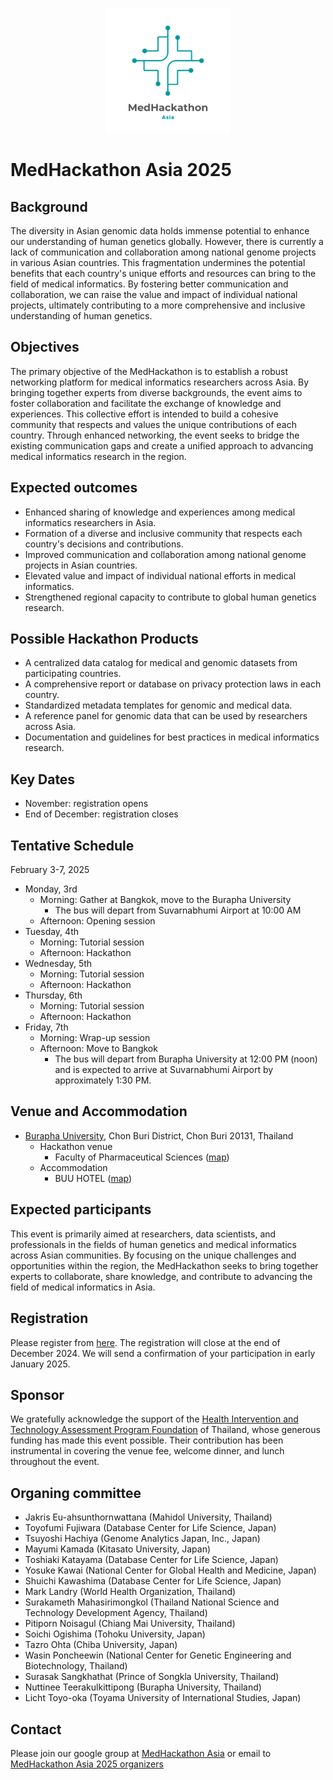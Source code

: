 <!-- centering markdown images -->
<p align="center">
  <img width="200" src="images/MedHackathon_logo.png">
</p>

# MedHackathon Asia 2025

## Background

The diversity in Asian genomic data holds immense potential to enhance our understanding of human genetics globally. However, there is currently a lack of communication and collaboration among national genome projects in various Asian countries. This fragmentation undermines the potential benefits that each country's unique efforts and resources can bring to the field of medical informatics. By fostering better communication and collaboration, we can raise the value and impact of individual national projects, ultimately contributing to a more comprehensive and inclusive understanding of human genetics.

## Objectives

The primary objective of the MedHackathon is to establish a robust networking platform for medical informatics researchers across Asia. By bringing together experts from diverse backgrounds, the event aims to foster collaboration and facilitate the exchange of knowledge and experiences. This collective effort is intended to build a cohesive community that respects and values the unique contributions of each country. Through enhanced networking, the event seeks to bridge the existing communication gaps and create a unified approach to advancing medical informatics research in the region.

## Expected outcomes

- Enhanced sharing of knowledge and experiences among medical informatics researchers in Asia.
- Formation of a diverse and inclusive community that respects each country's decisions and contributions.
- Improved communication and collaboration among national genome projects in Asian countries.
- Elevated value and impact of individual national efforts in medical informatics.
- Strengthened regional capacity to contribute to global human genetics research.

## Possible Hackathon Products

- A centralized data catalog for medical and genomic datasets from participating countries.
- A comprehensive report or database on privacy protection laws in each country.
- Standardized metadata templates for genomic and medical data.
- A reference panel for genomic data that can be used by researchers across Asia.
- Documentation and guidelines for best practices in medical informatics research.

## Key Dates

- November: registration opens
- End of December: registration closes

## Tentative Schedule

February 3-7, 2025

- Monday, 3rd
  - Morning: Gather at Bangkok, move to the Burapha University
    - The bus will depart from Suvarnabhumi Airport at 10:00 AM
  - Afternoon: Opening session
- Tuesday, 4th
  - Morning: Tutorial session
  - Afternoon: Hackathon
- Wednesday, 5th
  - Morning: Tutorial session
  - Afternoon: Hackathon
- Thursday, 6th
  - Morning: Tutorial session
  - Afternoon: Hackathon
- Friday, 7th
  - Morning: Wrap-up session
  - Afternoon: Move to Bangkok
    - The bus will depart from Burapha University at 12:00 PM (noon) and is expected to arrive at Suvarnabhumi Airport by approximately 1:30 PM.

## Venue and Accommodation

- [Burapha University](https://www.buu.ac.th/), Chon Buri District, Chon Buri 20131, Thailand
  - Hackathon venue
    - Faculty of Pharmaceutical Sciences ([map](https://maps.app.goo.gl/t2eSSBfQ2Jk7tLGFA))
  - Accommodation
    - BUU HOTEL ([map](https://maps.app.goo.gl/pGer7oh8WF2mjkdd9))

## Expected participants

This event is primarily aimed at researchers, data scientists, and professionals in the fields of human genetics and medical informatics across Asian communities. By focusing on the unique challenges and opportunities within the region, the MedHackathon seeks to bring together experts to collaborate, share knowledge, and contribute to advancing the field of medical informatics in Asia.

## Registration

Please register from [here](https://forms.gle/q2TYu5oh2ss72xh27). The registration will close at the end of December 2024. We will send a confirmation of your participation in early January 2025.

## Sponsor

We gratefully acknowledge the support of the [Health Intervention and Technology Assessment Program Foundation](https://www.hitap.net/en/) of Thailand, whose generous funding has made this event possible. Their contribution has been instrumental in covering the venue fee, welcome dinner, and lunch throughout the event.

## Organing committee

- Jakris Eu-ahsunthornwattana (Mahidol University, Thailand)
- Toyofumi Fujiwara (Database Center for Life Science, Japan)
- Tsuyoshi Hachiya (Genome Analytics Japan, Inc., Japan)
- Mayumi Kamada (Kitasato University, Japan)
- Toshiaki Katayama (Database Center for Life Science, Japan)
- Yosuke Kawai (National Center for Global Health and Medicine, Japan)
- Shuichi Kawashima (Database Center for Life Science, Japan)
- Mark Landry (World Health Organization, Thailand)
- Surakameth Mahasirimongkol (Thailand National Science and Technology Development Agency, Thailand)
- Pitiporn Noisagul (Chiang Mai University, Thailand)
- Soichi Ogishima (Tohoku University, Japan)
- Tazro Ohta (Chiba University, Japan)
- Wasin Poncheewin (National Center for Genetic Engineering and Biotechnology, Thailand)
- Surasak Sangkhathat (Prince of Songkla University, Thailand)
- Nuttinee Teerakulkittipong (Burapha University, Thailand)
- Licht Toyo-oka (Toyama University of International Studies, Japan)

## Contact

Please join our google group at [MedHackathon Asia](https://groups.google.com/u/4/g/medhackathon-asia) or email to [MedHackathon Asia 2025 organizers](mailto:admin-medhackathon-asia@googlegroups.com)

<script>
document.addEventListener("DOMContentLoaded", function() {
    // Select the specific <h1> element with the <a> tag containing the link to "https://medhackathon.github.io/2025/"
    var elementToRemove = document.querySelector('h1 a[href="https://medhackathon.github.io/2025/"]');
    if (elementToRemove) {
        var parent = elementToRemove.closest('h1'); // Find the closest <h1> ancestor
        if (parent) {
            parent.remove(); // Remove the <h1> element
        }
    }
});
</script>
